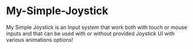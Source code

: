 # My-Simple-Joystick
My Simple Joystick is an Input system that work both with touch or mouse inputs and that can be used with or without provided Joystick UI with various animations options!
